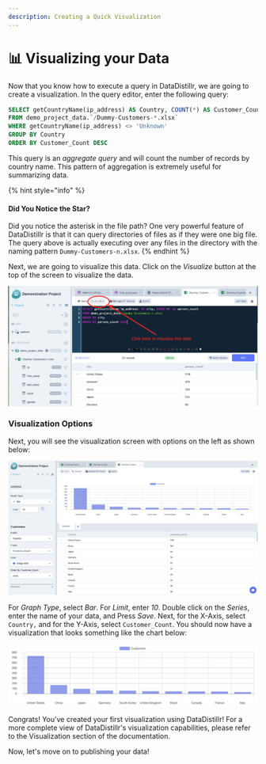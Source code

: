 ```yaml
---
description: Creating a Quick Visualization
---
```


# 📊 Visualizing your Data

Now that you know how to execute a query in DataDistillr, we are going to create a visualization.  In the query editor, enter the following query:

```sql
SELECT getCountryName(ip_address) AS Country, COUNT(*) AS Customer_Count
FROM demo_project_data.`/Dummy-Customers-*.xlsx`
WHERE getCountryName(ip_address) <> 'Unknown'
GROUP BY Country
ORDER BY Customer_Count DESC
```

This query is an _aggregate query_ and will count the number of records by country name.  This pattern of aggregation is extremely useful for summarizing data.

{% hint style="info" %}
#### Did You Notice the Star?

Did you notice the asterisk in the file path?  One very powerful feature of DataDistillr is that it can query directories of files as if they were one big file.  The query above is actually executing over any files in the directory with the naming pattern `Dummy-Customers-n.xlsx`.
{% endhint %}

Next, we are going to visualize this data.  Click on the _Visualize_ button at the top of the screen to visualize the data.

![Visualization Button](<../../.gitbook/assets/Screen Shot 2021-11-16 at 10.56.38 PM.png>)

### Visualization Options

Next, you will see the visualization screen with options on the left as shown below:

![Visualization Screen](<../../.gitbook/assets/Screen Shot 2021-11-23 at 9.25.36 AM.png>)

For _Graph Type_, select _Bar_. For _Limit_, enter _10_.  Double click on the _Series_, enter the name of your data, and Press _Save_.  Next, for the X-Axis, select `Country,` and for the Y-Axis, select `Customer_Count`.  You should now have a visualization that looks something like the chart below:

![Customers by Country](<../../.gitbook/assets/Screen Shot 2021-11-23 at 9.27.46 AM.png>)

Congrats!  You've created your first visualization using DataDistillr!  For a more complete view of DataDistillr's visualization capabilities, please refer to the Visualization section of the documentation.&#x20;

Now, let's move on to publishing your data!
